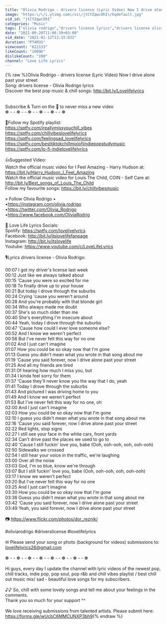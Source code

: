 ```yaml
---
title: "Olivia Rodrigo - drivers license (Lyric Video) Now I drive alone past your street"
image: "https:\/\/i.ytimg.com\/vi\/jtCYZqwcOhI\/hqdefault.jpg"
vid_id: "jtCYZqwcOhI"
categories: "Music"
tags: ["olivia rodrigo","drivers license lyrics","drivers license olivia rodrigo"]
date: "2021-09-20T11:06:39+03:00"
vid_date: "2021-01-12T12:15:03Z"
duration: "PT4M3S"
viewcount: "622133"
likeCount: "10096"
dislikeCount: "190"
channel: "Love Life Lyrics"
---
```

{% raw %}Olivia Rodrigo - drivers license (Lyric Video) Now I drive alone past your street<br />Song: drivers license - Olivia Rodrigo lyrics<br />Discover the best pop music &amp; chill songs: <a rel="nofollow" target="blank" href="http://bit.ly/Lovelifelyrics">http://bit.ly/Lovelifelyrics</a><br /><br /><br />Subscribe &amp; Turn on the 🔔 to never miss a new video <br />❁   -   -   ❁   -   -   ❁   -   -   ❁   -   -   ❁   -   -   ❁<br /><br />📀Follow my Spotify playlist: <br /><a rel="nofollow" target="blank" href="https://sptfy.com/ireallymissyouchill_vibes">https://sptfy.com/ireallymissyouchill_vibes</a><br /><a rel="nofollow" target="blank" href="https://sptfy.com/chillvibeslovelifelyrics">https://sptfy.com/chillvibeslovelifelyrics</a><br /><a rel="nofollow" target="blank" href="https://sptfy.com/feelingsad_lovelifelyrics">https://sptfy.com/feelingsad_lovelifelyrics</a><br /><a rel="nofollow" target="blank" href="https://sptfy.com/besttiktokchillmixlofiindiepopstudymusic">https://sptfy.com/besttiktokchillmixlofiindiepopstudymusic</a><br /><a rel="nofollow" target="blank" href="https://sptfy.com/lo-fi-indielovelifelyrics">https://sptfy.com/lo-fi-indielovelifelyrics</a><br /><br />👍Suggested Video:<br />Watch the official music video for I Feel Amazing - Harry Hudson at: <a rel="nofollow" target="blank" href="https://bit.ly/Harry_Hudson_I_Feel_Amazing">https://bit.ly/Harry_Hudson_I_Feel_Amazing</a><br />Watch the official music video for Louis The Child, COIN - Self Care at: <a rel="nofollow" target="blank" href="http://bit.ly/Best_songs_of_Louis_The_Child">http://bit.ly/Best_songs_of_Louis_The_Child</a><br />Follow my favourite songs: <a rel="nofollow" target="blank" href="https://bit.ly/chillvibesmusic">https://bit.ly/chillvibesmusic</a><br /><br />» Follow Olivia Rodrigo •<br /> •<a rel="nofollow" target="blank" href="https://instagram.com/olivia.rodrigo">https://instagram.com/olivia.rodrigo</a><br /> •<a rel="nofollow" target="blank" href="https://twitter.com/Olivia_Rodrigo">https://twitter.com/Olivia_Rodrigo</a><br /> •<a rel="nofollow" target="blank" href="https://www.facebook.com/OliviaRodrig">https://www.facebook.com/OliviaRodrig</a><br /><br />💙 Love Life Lyrics Socials:<br />Spotify: <a rel="nofollow" target="blank" href="https://sptfy.com/lovelivelyrics">https://sptfy.com/lovelivelyrics</a><br />Facebook: <a rel="nofollow" target="blank" href="http://bit.ly/itslovelifefanpage">http://bit.ly/itslovelifefanpage</a><br />Instagram: <a rel="nofollow" target="blank" href="http://bit.ly/itslovelife">http://bit.ly/itslovelife</a><br />Youtube: <a rel="nofollow" target="blank" href="https://www.youtube.com/c/LoveLifeLyrics">https://www.youtube.com/c/LoveLifeLyrics</a><br /><br />🎙️Lyrics drivers license - Olivia Rodrigo: <br /><br />00:07 I got my driver's license last week<br />00:12 Just like we always talked about<br />00:15 'Cause you were so excited for me<br />00:18 To finally drive up to your house<br />00:21 But today I drove through the suburbs<br />00:24 Crying 'cause you weren't around<br />00:28 And you're probably with that blonde girl<br />00:34 Who always made me doubt<br />00:37 She's so much older than me<br />00:40 She's everything I'm insecure about<br />00:44 Yeah, today I drove through the suburbs<br />00:47 'Cause how could I ever love someone else?<br />00:52 And I know we weren't perfect<br />00:56 But I've never felt this way for no one<br />01:02 And I just can't imagine<br />01:07 How you could be so okay now that I'm gone<br />01:13 Guess you didn't mean what you wrote in that song about me<br />01:19 'Cause you said forever, now I drive alone past your street<br />01:25 And all my friends are tired<br />01:31 Of hearing how much I miss you, but<br />01:34 I kinda feel sorry for them<br />01:37 'Cause they'll never know you the way that I do, yeah<br />01:41 Today I drove through the suburbs<br />01:43 And pictured I was driving home to you<br />01:49 And I know we weren't perfect<br />01:53 But I've never felt this way for no one, oh<br />02:00 And I just can't imagine<br />02:03 How you could be so okay now that I'm gone<br />02:10 I guess you didn't mean what you wrote in that song about me<br />02:16 'Cause you said forever, now I drive alone past your street<br />02:22 Red lights, stop signs<br />02:27 I still see your face in the white cars, front yards<br />02:34 Can't drive past the places we used to go to<br />02:40 'Cause I still fuckin' love you, babe (Ooh, ooh-ooh, ooh, ooh-ooh)<br />02:50 Sidewalks we crossed<br />02:54 I still hear your voice in the traffic, we're laughing<br />03:00 Over all the noise<br />03:03 God, I'm so blue, know we're through<br />03:07 But I still fuckin' love you, babe (Ooh, ooh-ooh, ooh, ooh-ooh)<br />03:17 I know we weren't perfect<br />03:20 But I've never felt this way for no one<br />03:25 And I just can't imagine<br />03:30 How you could be so okay now that I'm gone<br />03:36 Guess you didn't mean what you wrote in that song about me<br />03:42 'Cause you said forever, now I drive alone past your street<br />03:49 Yeah, you said forever, now I drive alone past your street<br /><br />📷  <a rel="nofollow" target="blank" href="https://www.flickr.com/photos/dor_reznik/">https://www.flickr.com/photos/dor_reznik/</a><br /><br />#oliviarodrigo #driverslicense #lovelifelyrics<br /><br />✉ Please send your song or photo (background for videos) submissions to: lovelifelyrics26@gmail.com<br /><br />❁   -   -   ❁   -   -   ❁   -   -   ❁   -   -   ❁   -   -   ❁   -   -   ❁   -   -   ❁<br /><br />Hi guys, every day I update the channel with lyric videos of the newest pop, chill tracks, indie pop, pop soul, pop r&amp;b and chill vibes playlist / best chill out music mix/ sad - beautiful love songs for my subscribers.<br /><br />♪♪ So, chill with some lovely songs and tell me about your feelings in the comments.<br />Thank you so much for your support ^^<br /><br />We love receiving submissions from talented artists. Please submit here: <a rel="nofollow" target="blank" href="https://forms.gle/wUcbC6MMCUNXP3bh9">https://forms.gle/wUcbC6MMCUNXP3bh9</a>{% endraw %}
